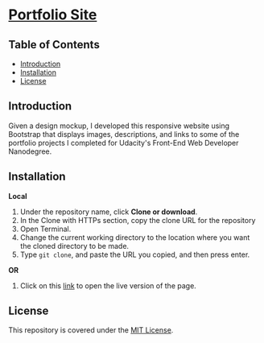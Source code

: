 # [Portfolio Site](https://alfred-kctang.github.io/portfolio-site/)

## Table of Contents

* [Introduction](#introduction)
* [Installation](#installation)
* [License](#license)

## Introduction

Given a design mockup, I developed this responsive website using Bootstrap that displays images, descriptions, and links to some of the portfolio projects I completed for Udacity's Front-End Web Developer Nanodegree.

## Installation

**Local**
1. Under the repository name, click **Clone or download**.
2. In the Clone with HTTPs section, copy the clone URL for the repository
3. Open Terminal.
4. Change the current working directory to the location where you want the cloned directory to be made.
5. Type `git clone`, and paste the URL you copied, and then press enter.

**OR**

1. Click on this [link](https://alfred-kctang.github.io/Portfolio-Site-Project/) to open the live version of the page.

## License

This repository is covered under the [MIT License](https://choosealicense.com/licenses/mit/).
